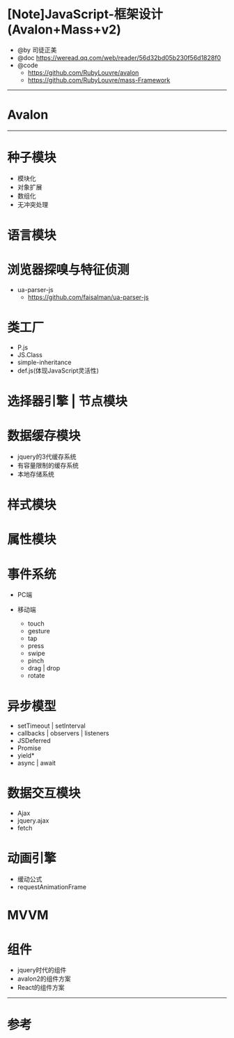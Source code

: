 # [Note]JavaScript-框架设计(Avalon+Mass+v2)

- @by 司徒正美
- @doc https://weread.qq.com/web/reader/56d32bd05b230f56d1828f0
- @code 
  - https://github.com/RubyLouvre/avalon
  - https://github.com/RubyLouvre/mass-Framework

---

# Avalon

---

# 种子模块

- 模块化
- 对象扩展
- 数组化
- 无冲突处理

# 语言模块

# 浏览器探嗅与特征侦测

- ua-parser-js 
  - https://github.com/faisalman/ua-parser-js

# 类工厂

- P.js
- JS.Class
- simple-inheritance
- def.js(体现JavaScript灵活性)

# 选择器引擎 | 节点模块

# 数据缓存模块

- jquery的3代缓存系统
- 有容量限制的缓存系统
- 本地存储系统

# 样式模块

# 属性模块

# 事件系统

- PC端

- 移动端

  - touch
  - gesture
  - tap
  - press
  - swipe
  - pinch
  - drag | drop
  - rotate

# 异步模型

- setTimeout | setInterval
- callbacks | observers | listeners
- JSDeferred
- Promise
- yield*
- async | await

# 数据交互模块

- Ajax
- jquery.ajax
- fetch

# 动画引擎

- 缓动公式
- requestAnimationFrame

# MVVM

# 组件

- jquery时代的组件
- avalon2的组件方案
- React的组件方案

---

# 参考